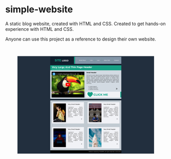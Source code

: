 # simple-website
A static blog website, created with HTML and CSS. Created to get hands-on experience with HTML and CSS.

Anyone can use this project as a reference to design their own website.

<br>

<p align="center">
	<img width=85% src="screenshot.jpg">
</p>
